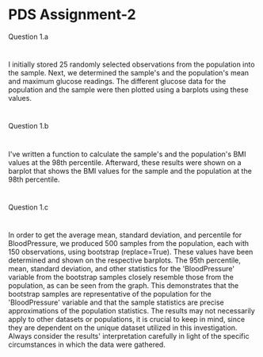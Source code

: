 # PDS Assignment-2

Question 1.a
#

I initially stored 25 randomly selected observations from the population into the sample.
Next, we determined the sample's and the population's mean and maximum glucose readings.
The different glucose data for the population and the sample were then plotted using a barplots using these values.

#
Question 1.b
#

I've written a function to calculate the sample's and the population's BMI values at the 98th percentile.
Afterward, these results were shown on a barplot that shows the BMI values for the sample and the population at the 98th percentile.

#
Question 1.c
#

In order to get the average mean, standard deviation, and percentile for BloodPressure, we produced 500 samples from the population, each with 150 observations, using
bootstrap (replace=True).
These values have been determined and shown on the respective barplots. The 95th percentile, mean, standard deviation, and other statistics for the 'BloodPressure'
variable from the bootstrap samples closely resemble those from the population, as can be seen from the graph. This demonstrates that the bootstrap samples are
representative of the population for the 'BloodPressure' variable and that the sample statistics are precise approximations of the population statistics. The results may
not necessarily apply to other datasets or populations, it is crucial to keep in mind, since they are dependent on the unique dataset utilized in this investigation.
Always consider the results' interpretation carefully in light of the specific circumstances in which the data were gathered.

#
